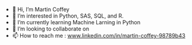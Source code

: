 - 👋 Hi, I’m Martin Coffey
- 👀 I’m interested in Python, SAS, SQL, and R.
- 🌱 I’m currently learning Machine Larning in Python
- 💞️ I’m looking to collaborate on 
- 📫 How to reach me : www.linkedin.com/in/martin-coffey-98789b43

<!---
MCoffey1129/MCoffey1129 is a ✨ special ✨ repository because its `README.md` (this file) appears on your GitHub profile.
You can click the Preview link to take a look at your changes.
--->
